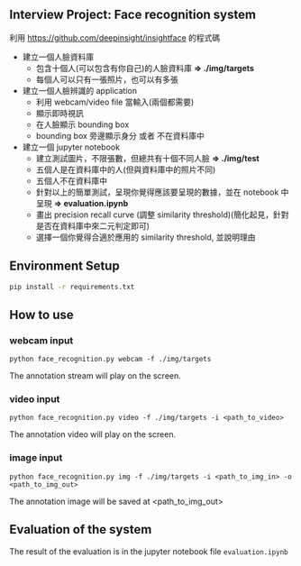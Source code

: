 ## Interview Project: Face recognition system

利用 https://github.com/deepinsight/insightface 的程式碼
* 建立一個人臉資料庫
    * 包含十個人(可以包含有你自己)的人臉資料庫 **=> ./img/targets**
    * 每個人可以只有一張照片，也可以有多張
* 建立一個人臉辨識的 application
    * 利用 webcam/video file 當輸入(兩個都需要)
    * 顯示即時視訊
    * 在人臉顯示 bounding box
    * bounding box 旁邊顯示身分 或者 不在資料庫中
* 建立一個 jupyter notebook
    * 建立測試圖片，不限張數，但總共有十個不同人臉  **=> ./img/test**
    * 五個人是在資料庫中的人(但與資料庫中的照片不同)
    * 五個人不在資料庫中
    * 針對以上的簡單測試，呈現你覺得應該要呈現的數據，並在 notebook 中呈現 **=> evaluation.ipynb**
    * 畫出 precision recall curve (調整 similarity threshold)(簡化起見，針對是否在資料庫中來二元判定即可)
    * 選擇一個你覺得合適於應用的 similarity threshold, 並說明理由


##  Environment Setup
```bash
pip install -r requirements.txt
```

## How to use
### webcam input
```
python face_recognition.py webcam -f ./img/targets
```
The annotation stream will play on the screen.

### video input
```
python face_recognition.py video -f ./img/targets -i <path_to_video>
```
The annotation video will play on the screen.

### image input
```
python face_recognition.py img -f ./img/targets -i <path_to_img_in> -o <path_to_img_out>
```
The annotation image will be saved at \<path_to_img_out\>

## Evaluation of the system
The result of the evaluation is in the jupyter notebook file `evaluation.ipynb`